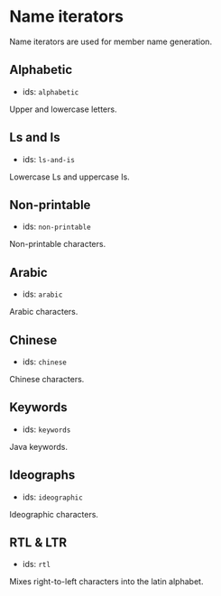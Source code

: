 # Name iterators

Name iterators are used for member name generation.

## Alphabetic

- ids: `alphabetic`

Upper and lowercase letters.

## Ls and Is

- ids: `ls-and-is`

Lowercase Ls and uppercase Is.

## Non-printable

- ids: `non-printable`

Non-printable characters.

## Arabic

- ids: `arabic`

Arabic characters.

## Chinese

- ids: `chinese`

Chinese characters.

## Keywords

- ids: `keywords`

Java keywords.

## Ideographs

- ids: `ideographic`

Ideographic characters.

## RTL & LTR

- ids: `rtl`

Mixes right-to-left characters into the latin alphabet.
